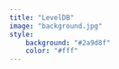 ```yaml
---
title: "LevelDB"
image: "background.jpg"
style:
    background: "#2a9d8f"
    color: "#fff"
---
```

